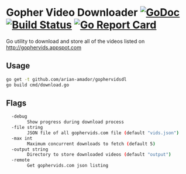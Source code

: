 # Gopher Video Downloader [![GoDoc](http://godoc.org/github.com/arian-amador/gophervidsdl?status.svg)](http://godoc.org/github.com/arian-amador/gophervidsdl) [![Build Status](https://api.travis-ci.org/arian-amador/gophervidsdl.svg)](https://travis-ci.org/arian-amador/gophervidsdl) [![Go Report Card](https://goreportcard.com/badge/github.com/arian-amador/gophervidsdl)](https://goreportcard.com/report/github.com/arian-amador/gophervidsdl)

Go utility to download and store all of the videos listed on http://gophervids.appspot.com

## Usage

```bash
go get -t github.com/arian-amador/gophervidsdl
go build cmd/download.go
```

## Flags

```bash
  -debug
        Show progress during download process
  -file string
        JSON file of all gophervids.com file (default "vids.json")
  -max int
        Maximum concurrent downloads to fetch (default 5)
  -output string
        Directory to store downloaded videos (default "output")
  -remote
        Get gophervids.com json listing
```
